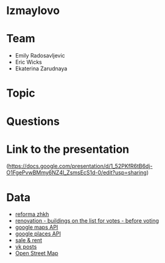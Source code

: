 # Izmaylovo


# Team
- Emily Radosavljevic
- Eric Wicks
- Ekaterina Zarudnaya

# Topic

# Questions

# Link to the presentation
(https://docs.google.com/presentation/d/1_52PKfR6tB6dj-O1FgePvwBMmy6NZ4I_ZsmsEcS1d-0/edit?usp=sharing) 

# Data
- [reforma zhkh](https://www.reformagkh.ru/) 
- [renovation - buildings on the list for votes - before voting](https://www.mos.ru/city/projects/renovation/)
- [google maps API]()
- [google places API]()
- [sale & rent](https://www.cian.ru/)
- [vk posts](https://vk.com/)
- [Open Street Map]()
